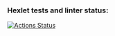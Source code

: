 ### Hexlet tests and linter status:
[![Actions Status](https://github.com/Quettoipeux/frontend-project-44/workflows/hexlet-check/badge.svg)](https://github.com/Quettoipeux/frontend-project-44/actions)